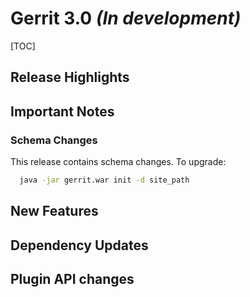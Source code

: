 # Gerrit 3.0 *(In development)*

[TOC]

## Release Highlights

## Important Notes

### Schema Changes

This release contains schema changes. To upgrade:

``` sh
  java -jar gerrit.war init -d site_path
```

## New Features

## Dependency Updates

## Plugin API changes
